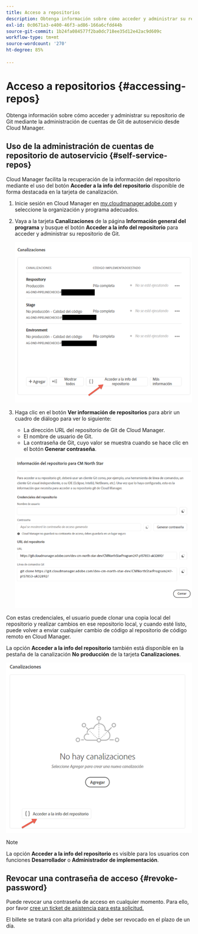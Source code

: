 ```yaml
---
title: Acceso a repositorios
description: Obtenga información sobre cómo acceder y administrar su repositorio de Git mediante la administración de cuentas de Git de autoservicio desde Cloud Manager.
exl-id: 0c0671a3-e400-46f3-ad86-166a6cfdd44b
source-git-commit: 1b24fa084577f2ba0dc718ee35d12e42ac9d609c
workflow-type: tm+mt
source-wordcount: '270'
ht-degree: 85%

---
```



# Acceso a repositorios {#accessing-repos}

Obtenga información sobre cómo acceder y administrar su repositorio de Git mediante la administración de cuentas de Git de autoservicio desde Cloud Manager.

## Uso de la administración de cuentas de repositorio de autoservicio {#self-service-repos}

Cloud Manager facilita la recuperación de la información del repositorio mediante el uso del botón **Acceder a la info del repositorio** disponible de forma destacada en la tarjeta de canalización.

1. Inicie sesión en Cloud Manager en [my.cloudmanager.adobe.com](https://my.cloudmanager.adobe.com/) y seleccione la organización y programa adecuados.

1. Vaya a la tarjeta **Canalizaciones** de la página **Información general del programa** y busque el botón **Acceder a la info del repositorio** para acceder y administrar su repositorio de Git.

   ![Botón Acceder a la info del repositorio en la tarjeta Entornos](/help/implementing/cloud-manager/assets/repos/access-repo1.png)

1. Haga clic en el botón **Ver información de repositorios** para abrir un cuadro de diálogo para ver lo siguiente:

   * La dirección URL del repositorio de Git de Cloud Manager.
   * El nombre de usuario de Git.
   * La contraseña de Git, cuyo valor se muestra cuando se hace clic en el botón **Generar contraseña**.

   ![Vista de información de repositorios](/help/implementing/cloud-manager/assets/repos/access-repo-create.png)

Con estas credenciales, el usuario puede clonar una copia local del repositorio y realizar cambios en ese repositorio local, y cuando esté listo, puede volver a enviar cualquier cambio de código al repositorio de código remoto en Cloud Manager.

La opción **Acceder a la info del repositorio** también está disponible en la pestaña de la canalización **No producción** de la tarjeta **Canalizaciones**.

![Botón Acceder a la info del repositorio en la pestaña No producción](/help/implementing/cloud-manager/assets/repos/access-repo-nonprod.png)

>[!NOTE]
>
>La opción **Acceder a la info del repositorio** es visible para los usuarios con funciones **Desarrollador** o **Administrador de implementación**.

## Revocar una contraseña de acceso {#revoke-password}

Puede revocar una contraseña de acceso en cualquier momento. Para ello, por favor [cree un ticket de asistencia para esta solicitud.](https://experienceleague.adobe.com/?support-solution=Experience+Manager&amp;support-tab=home#support)

El billete se tratará con alta prioridad y debe ser revocado en el plazo de un día.
